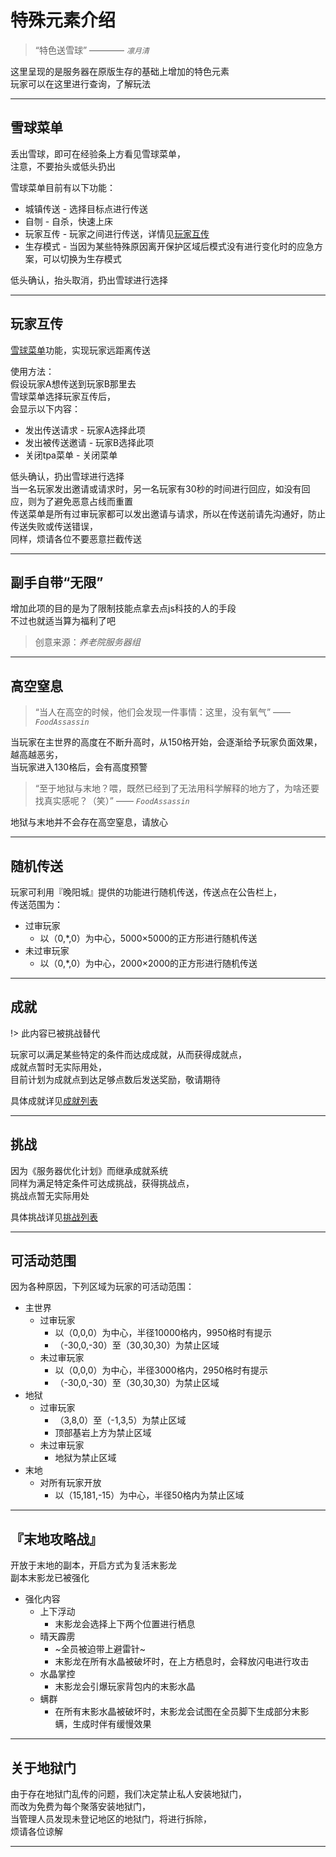 # 特殊元素介绍

> “特色送雪球”   ———— *`凛月清`*

这里呈现的是服务器在原版生存的基础上增加的特色元素  
玩家可以在这里进行查询，了解玩法

* * *

## 雪球菜单

丢出雪球，即可在经验条上方看见雪球菜单，  
注意，不要抬头或低头扔出  

雪球菜单目前有以下功能：

* 城镇传送 - 选择目标点进行传送
* 自刎 - 自杀，快速上床
* 玩家互传 - 玩家之间进行传送，详情见[玩家互传](world/MS1/characteristic.md#玩家互传)
* 生存模式 - 当因为某些特殊原因离开保护区域后模式没有进行变化时的应急方案，可以切换为生存模式

低头确认，抬头取消，扔出雪球进行选择

* * *

## 玩家互传

[雪球菜单](world/MS1/characteristic.md#雪球菜单)功能，实现玩家远距离传送

使用方法：  
假设玩家A想传送到玩家B那里去  
雪球菜单选择玩家互传后，  
会显示以下内容：  
* 发出传送请求 - 玩家A选择此项
* 发出被传送邀请 - 玩家B选择此项
* 关闭tpa菜单 - 关闭菜单

低头确认，扔出雪球进行选择  
当一名玩家发出邀请或请求时，另一名玩家有30秒的时间进行回应，如没有回应，则为了避免恶意占线而重置  
传送菜单是所有过审玩家都可以发出邀请与请求，所以在传送前请先沟通好，防止传送失败或传送错误，  
同样，烦请各位不要恶意拦截传送

* * *

## 副手自带“无限”

增加此项的目的是为了限制技能点拿去点js科技的人的手段  
不过也就适当算为福利了吧

> 创意来源：*养老院服务器组*

* * *

## 高空窒息

> “当人在高空的时候，他们会发现一件事情：这里，没有氧气”   —— *`FoodAssassin`*

当玩家在主世界的高度在不断升高时，从150格开始，会逐渐给予玩家负面效果，越高越恶劣，  
当玩家进入130格后，会有高度预警

> “至于地狱与末地？喂，既然已经到了无法用科学解释的地方了，为啥还要找真实感呢？（笑）”   —— *`FoodAssassin`*

地狱与末地并不会存在高空窒息，请放心

* * *

## 随机传送

玩家可利用『晚阳城』提供的功能进行随机传送，传送点在公告栏上，  
传送范围为：
* 过审玩家
  * 以（0,*,0）为中心，5000×5000的正方形进行随机传送
* 未过审玩家
  * 以（0,*,0）为中心，2000×2000的正方形进行随机传送

* * *

## 成就

!> 此内容已被挑战替代

玩家可以满足某些特定的条件而达成成就，从而获得成就点，  
成就点暂时无实际用处，  
目前计划为成就点到达足够点数后发送奖励，敬请期待

具体成就详见[成就列表](world/MS1/cj.md)

* * *

## 挑战

因为《服务器优化计划》而继承成就系统  
同样为满足特定条件可达成挑战，获得挑战点，  
挑战点暂无实际用处  

具体挑战详见[挑战列表](world/MS1/challeng.md)

* * *

## 可活动范围

因为各种原因，下列区域为玩家的可活动范围：
* 主世界
  * 过审玩家
    * 以（0,0,0）为中心，半径10000格内，9950格时有提示
    * （-30,0,-30）至（30,30,30）为禁止区域
  * 未过审玩家
    * 以（0,0,0）为中心，半径3000格内，2950格时有提示
    * （-30,0,-30）至（30,30,30）为禁止区域
* 地狱
  * 过审玩家
    * （3,8,0）至（-1,3,5）为禁止区域
    * 顶部基岩上方为禁止区域
  * 未过审玩家
    * 地狱为禁止区域
* 末地
  * 对所有玩家开放
    * 以（15,181,-15）为中心，半径50格内为禁止区域

* * *

## 『末地攻略战』

开放于末地的副本，开启方式为复活末影龙  
副本末影龙已被强化  
* 强化内容
  * 上下浮动
    * 末影龙会选择上下两个位置进行栖息
  * 晴天霹雳
    * ~全员被迫带上避雷针~
    * 末影龙在所有水晶被破坏时，在上方栖息时，会释放闪电进行攻击
  * 水晶掌控
    * 末影龙会引爆玩家背包内的末影水晶
  * 螨群
    * 在所有末影水晶被破坏时，末影龙会试图在全员脚下生成部分末影螨，生成时伴有缓慢效果

* * *

## 关于地狱门

由于存在地狱门乱传的问题，我们决定禁止私人安装地狱门，  
而改为免费为每个聚落安装地狱门，  
当管理人员发现未登记地区的地狱门，将进行拆除，  
烦请各位谅解

* * *
